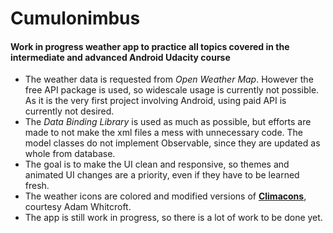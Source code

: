# Cumulonimbus
#### Work in progress weather app to practice all topics covered in the intermediate and advanced Android Udacity course
- The weather data is requested from *Open Weather Map*. However the free API package is used, so widescale usage is currently not possible. As it is the very first project involving Android, using paid API is currently not desired.
- The *Data Binding Library* is used as much as possible, but efforts are made to not make the xml files a mess with unnecessary code. The model classes do not implement Observable, since they are updated as whole from database.
- The goal is to make the UI clean and responsive, so themes and animated UI changes are a priority, even if they have to be learned fresh.
- The weather icons are colored and modified versions of [**Climacons**](https://github.com/AdamWhitcroft/climacons), courtesy Adam Whitcroft.
- The app is still work in progress, so there is a lot of work to be done yet.
